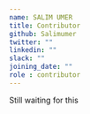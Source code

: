 ```yaml
---
name: SALIM UMER
title: Contributor
github: Salimumer
twitter: ""
linkedin: ""
slack: ""
joining_date: ""
role : contributor
---
```


Still waiting for this
